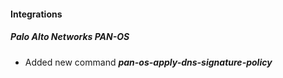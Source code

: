 
#### Integrations
##### Palo Alto Networks PAN-OS
-  Added new command ***pan-os-apply-dns-signature-policy***